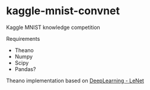 kaggle-mnist-convnet
====================

Kaggle MNIST knowledge competition

Requirements

* Theano
* Numpy
* Scipy
* Pandas?

Theano implementation based on [DeepLearning - LeNet](http://deeplearning.net/tutorial/lenet.html)
